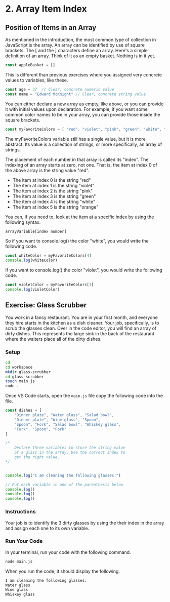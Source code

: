 # 2. Array Item Index
## Position of Items in an Array

As mentioned in the introduction, the most common type of collection in JavaScript is the array. An array can be identified by use of square brackets. The [ and the ] characters define an array. Here's a simple definition of an array. Think of it as an empty basket. Nothing is in it yet.

```js
const appleBasket = []
```

This is different than previous exercises where you assigned very concrete values to variables, like these.

```js
const age = 37  // Clear, concrete numeric value
const name = "Edward McKnight" // Clear, concrete string value
```

You can either declare a new array as empty, like above, or you can provide it with initial values upon declaration. For example, if you want some common color names to be in your array, you can provide those inside the square brackets.

```js
const myFavoriteColors = [ "red", "violet", "pink", "green", "white", "orange" ]
```

The myFavoriteColors variable still has a single value, but it is more abstract. Its value is a collection of strings, or more specifically, an array of strings.

The placement of each number in that array is called its "index". The indexing of an array starts at zero, not one. That is, the item at index 0 of the above array is the string value "red".

-   The item at index 0 is the string "red"
-   The item at index 1 is the string "violet"
-   The item at index 2 is the string "pink"
-   The item at index 3 is the string "green"
-   The item at index 4 is the string "white"
-   The item at index 5 is the string "orange"

You can, if you need to, look at the item at a specific index by using the following syntax.

```js
arrayVariable[index number]
```

So if you want to console.log() the color "white", you would write the following code.

```js
const whiteColor = myFavoriteColors[4]
console.log(whiteColor)
```

If you want to console.log() the color "violet", you would write the following code.

```js
const violetColor = myFavoriteColors[1]
console.log(violetColor)
```

## Exercise: Glass Scrubber

You work in a fancy restaurant. You are in your first month, and everyone they hire starts in the kitchen as a dish cleaner. Your job, specifically, is to scrub the glasses clean. Over in the code editor, you will find an array of dirty dishes. This represents the large sink in the back of the restaurant where the waiters place all of the dirty dishes.

### Setup

```sh
cd
cd workspace
mkdir glass-scrubber
cd glass-scrubber
touch main.js
code .
```

Once VS Code starts, open the `main.js` file copy the following code into the file.

```js
const dishes = [
    "Dinner plate", "Water glass", "Salad bowl",
    "Dinner plate", "Wine glass", "Spoon",
    "Spoon", "Fork", "Salad bowl", "Whiskey glass",
    "Fork", "Spoon", "Fork"
]

/*
    Declare three variables to store the string value
    of a glass in the array. Use the correct index to
    get the right value.
*/


console.log("I am cleaning the following glasses:")

// Put each variable in one of the parenthesis below
console.log()
console.log()
console.log()
```

### Instructions

Your job is to identify the 3 dirty glasses by using the their index in the array and assign each one to its own variable.

### Run Your Code

In your terminal, run your code with the following command.

```sh
node main.js
```

When you run the code, it should display the following.

```sh
I am cleaning the following glasses:
Water glass
Wine glass
Whiskey glass
```
